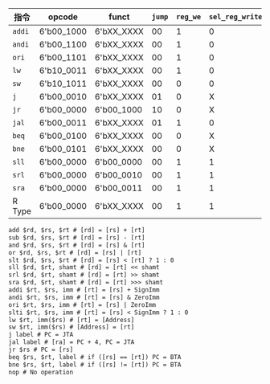 | 指令 | **opcode** | **funct** | `jump` | `reg_we` | `sel_reg_write_addr` | `sel_reg_write_data` | `mem_we` | `sel_alu_src_a` | `sel_alu_src_b` | `alu_op` | `branch` | `sel_jal` |
| ---- | ---------- | --------- | ------ | -------- | ---------------- | ---------------- | -------- | ----------- | ----------- | -------- | -------- | ------------ |
| `addi` | 6'b00_1000 | 6'bXX_XXXX | 00 | 1 | 0 | 0 | 0 | 0 | 01 | 000 | 00 | 0 |
| `andi` | 6'b00_1100 | 6'bXX_XXXX | 00 | 1 | 0 | 0 | 0 | 0 | 01 | 010 | 00 | 0 |
|  `ori` | 6'b00_1101 | 6'bXX_XXXX | 00 | 1 | 0 | 0 | 0 | 0 | 01 | 011 | 00 | 0 |
|  `lw`  | 6'b10_0011 | 6'bXX_XXXX | 00 | 1 | 0 | 1 | 0 | 0 | 01 | 000 | 00 | 0 |
|  `sw`  | 6'b10_1011 | 6'bXX_XXXX | 00 | 0 | 0 | 0 | 1 | 0 | 01 | 000 | 00 | 0 |
|  `j`   | 6'b00_0010 | 6'bXX_XXXX | 01 | 0 | X | 0 | 0 | 0 | 00 | 000 | 00 | 0 |
|  `jr`  | 6'b00_0000 | 6'b00_1000 | 10 | 0 | X | 0 | 0 | 0 | 00 | 000 | 00 | 0 |
|  `jal` | 6'b00_0011 | 6'bXX_XXXX | 01 | 1 | 0 | 0 | 0 | 0 | 00 | 000 | 00 | 1 |
|  `beq` | 6'b00_0100 | 6'bXX_XXXX | 00 | 0 | X | 0 | 0 | 0 | 00 | 000 | 01 | 0 |
|  `bne` | 6'b00_0101 | 6'bXX_XXXX | 00 | 0 | X | 0 | 0 | 0 | 00 | 000 | 10 | 0 |
|  `sll` | 6'b00_0000 | 6'b00_0000 | 00 | 1 | 1 | 0 | 0 | 1 | 10 | 100 | 00 | 0 |
|  `srl` | 6'b00_0000 | 6'b00_0010 | 00 | 1 | 1 | 0 | 0 | 1 | 10 | 101 | 00 | 0 |
|  `sra` | 6'b00_0000 | 6'b00_0011 | 00 | 1 | 1 | 0 | 0 | 1 | 10 | 110 | 00 | 0 |
| R Type | 6'b00_0000 | 6'bXX_XXXX | 00 | 1 | 1 | 0 | 0 | 0 | 00 | 111 | 00 | 0 |

```txt
add $rd, $rs, $rt # [rd] = [rs] + [rt]
sub $rd, $rs, $rt # [rd] = [rs] - [rt]
and $rd, $rs, $rt # [rd] = [rs] & [rt]
or $rd, $rs, $rt # [rd] = [rs] | [rt]
slt $rd, $rs, $rt # [rd] = [rs] < [rt] ? 1 : 0
sll $rd, $rt, shamt # [rd] = [rt] << shamt
srl $rd, $rt, shamt # [rd] = [rt] >> shamt
sra $rd, $rt, shamt # [rd] = [rt] >>> shamt
addi $rt, $rs, imm # [rt] = [rs] + SignImm
andi $rt, $rs, imm # [rt] = [rs] & ZeroImm
ori $rt, $rs, imm # [rt] = [rs] | ZeroImm
slti $rt, $rs, imm # [rt] = [rs] < SignImm ? 1 : 0
lw $rt, imm($rs) # [rt] = [Address]
sw $rt, imm($rs) # [Address] = [rt]
j label # PC = JTA
jal label # [ra] = PC + 4, PC = JTA
jr $rs # PC = [rs]
beq $rs, $rt, label # if ([rs] == [rt]) PC = BTA
bne $rs, $rt, label # if ([rs] != [rt]) PC = BTA
nop # No operation
```